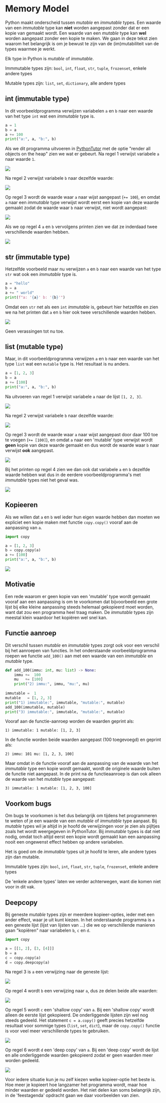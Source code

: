 # Memory Model

Python maakt onderscheid tussen *mutable* en *immutable* types. Een
waarde van een *immutable* type kan **niet** worden aangepast zonder dat
er een kopie van gemaakt wordt. Een waarde van een *mutable* type kan
**wel** worden aangepast zonder een kopie te maken. We gaan in deze
tekst zien waarom het belangrijk is om je bewust te zijn van de
(im)mutabiliteit van de types waarmee je werkt.

Elk type in Python is *mutable* of *immutable*. 

Immmutable types zijn: `bool`, `int`, `float`, `str`, `tuple`,
`frozenset`, enkele andere types

Mutable types zijn: `list`, `set`, `dictionary`, alle andere types

## int (immutable type)

In dit voorbeeldprogramma verwijzen variabelen `a` en `b` naar een
waarde van het type `int` wat een *immutable* type is.

~~~python
a = 1
b = a
a += 100
print("a:", a, "b:", b)
~~~

Als we dit programma uitvoeren in
[PythonTutor](https://pythontutor.com/) met de optie "render all
objects on the heap" zien we wat er gebeurt. Na regel 1 verwijst
variabele `a` naar waarde `1`.

![](mm_int2.png)

Na regel 2 verwijst variabele `b` naar dezelfde waarde:

![](mm_int3.png)

Op regel 3 wordt de waarde waar `a` naar wijst aangepast (`+= 100`),
en omdat `a` naar een *immutable* type verwijst wordt eerst een kopie
van deze waarde gemaakt zodat de waarde waar `b` naar verwijst, niet
wordt aangepast:

![](mm_int4.png)

Als we op regel 4 `a` en `b` vervolgens printen zien we dat ze inderdaad twee
verschillende waarden hebben.

![](mm_int5.png)


## str (immutable type)

Hetzelfde voorbeeld maar nu verwijzen `a` en `b` naar een waarde van
het type `str` wat ook een *immutable* type is.

~~~python
a = "hello"
b = a
a += " world"
print(f"a: '{a}' b: '{b}'")
~~~

Omdat een `str` net als een `int` *immutable* is, gebeurt hier
hetzelfde en zien we na het printen dat `a` en `b` hier ook twee
verschillende waarden hebben.

![](mm_str5.png)

Geen verassingen tot nu toe.


## list (mutable type)

Maar, in dit voorbeeldprogramma verwijzen `a` en `b` naar een waarde
van het type `list` wat een `mutable` type is. Het resultaat is nu
anders.

~~~python
a = [1, 2, 3]
b = a
a += [100]
print("a:", a, "b:", b)
~~~

Na uitvoeren van regel 1 verwijst variabele `a` naar de lijst
`[1, 2, 3]`.

![](mm_list2.png)

Na regel 2 verwijst variabele `b` naar dezelfde waarde:

![](mm_list3.png)

Op regel 3 wordt de waarde waar `a` naar wijst aangepast door daar 100
toe te voegen (`+= [100]`), en omdat `a` naar een 'mutable' type
verwijst wordt **geen** kopie van deze waarde gemaakt en dus wordt de
waarde waar `b` naar verwijst **ook** aangepast.

![](mm_list4.png)

Bij het printen op regel 4 zien we dan ook dat variabele `a` en `b`
dezelfde waarde hebben wat dus in de eerdere voorbeeldprogramma's met
*immutable* types niet het geval was.

![](mm_list5.png)

## Kopieeren

Als we willen dat `a` en `b` wel ieder hun eigen waarde hebben dan
moeten we expliciet een kopie maken met functie `copy.copy()` vooraf
aan de aanpassing van `a`.

~~~python
import copy

a = [1, 2, 3]
b = copy.copy(a)
a += [100]
print("a:", a, "b:", b)
~~~

![](mm_list_copy5.png)

## Motivatie

Een rede waarom er geen kopie van een 'mutable' type wordt gemaakt
vooraf aan een aanpassing is om te voorkomen dat bijvoorbeeld een
grote lijst bij elke kleine aanpassing steeds helemaal gekopieerd moet
worden, want dat zou een programma heel traag maken. De *immutable*
types zijn meestal klein waardoor het kopiëren wel snel kan.


## Functie aanroep

Dit verschil tussen *mutable* en *immutable* types zorgt ook
voor een verschil bij het aanroepen van functies. In het onderstaande
voorbeeldprogramma roepen we functie `add_100()` aan met een waarde van
een *immutable* en *mutable* type.

~~~python
def add_100(immu: int, mu: list) -> None:
    immu +=  100
    mu   += [100]
    print("2) immu:", immu, "mu:", mu)
    
immutable =  1
mutable   = [1, 2, 3]
print("1) immutable:", immutable, "mutable:", mutable)
add_100(immutable, mutable)
print("3) immutable:", immutable, "mutable:", mutable)
~~~

Vooraf aan de functie-aanroep worden de waarden geprint als:

    1) immutable: 1 mutable: [1, 2, 3]
    
In de functie worden beide waarden aangepast (100
toegevoegd) en geprint als:

    2) immu: 101 mu: [1, 2, 3, 100]

Maar omdat in de functie vooraf aan de aanpassing van de waarde van
het *immutable* type een kopie wordt gemaakt, wordt de originele
waarde buiten de functie niet aangepast. In de print na de
functieaanroep is dan ook alleen de waarde van het *mutable* type
aangepast:

    3) immutable: 1 mutable: [1, 2, 3, 100]

## Voorkom bugs

Om bugs te voorkomen is het dus belangrijk om tijdens het programmeren
te weten of je een waarde van een *mutable* of *immutable* type
aanpast. Bij *mutable* types wil je altijd in je hoofd de verwijzingen
voor je zien als pijltjes zoals het wordt weergegeven in
PythonTutor. Bij *immutable* types is dat niet nodig, omdat toch
altijd eerst een kopie wordt gemaakt kan een aanpassing nooit een
ongewenst effect hebben op andere variabelen.

Het is goed om de *immutable* types uit je hoofd te leren, alle andere
types zijn dan mutable.

Immutable types zijn: `bool`, `int`, `float`, `str`, `tuple`,
`frozenset`, enkele andere types

De 'enkele andere types' laten we verder achterwegen, want die komen
niet voor in dit vak.

## Deepcopy

Bij geneste *mutable* types zijn er meerdere kopieer-opties, ieder met
een ander effect, waar je uit kunt kiezen. In het onderstaande
programma is `a` een geneste lijst (lijst van lijsten van ...) die we
op verschillende manieren gaan "kopiëren" naar variabelen `b`, `c` en
`d`.

~~~python
import copy

a = [[1, 2], [3, [4]]]
b = a
c = copy.copy(a)
d = copy.deepcopy(a)
~~~

Na regel 3 is `a` een verwijzing naar de geneste lijst:

![](mm_deepcopy2.png)

Op regel 4 wordt `b` een verwijzing naar `a`, dus ze delen beide alle
waarden:

![](mm_deepcopy3.png)

Op regel 5 wordt `c` een 'shallow copy' van `a`. Bij een 'shallow
copy' wordt alleen de eerste lijst gekopieerd. De onderliggende
lijsten zijn wel nog steeds gedeeld. Het statement `c = a.copy()`
geeft precies hetzelfde resultaat voor sommige types (`list`, `set`,
`dict`), maar de `copy.copy()` functie is voor veel meer verschillende
types te gebruiken.

![](mm_deepcopy4.png)

Op regel 6 wordt `d` een 'deep copy' van `a`. Bij een 'deep copy'
wordt de lijst en alle onderliggende waarden gekopieerd zodat er geen
waarden meer worden gedeeld.

![](mm_deepcopy5.png)

Voor iedere situatie kun je nu zelf kiezen welke kopieer-optie het beste
is. Hoe meer je kopieert hoe langzamer het programma wordt, maar hoe
minder waarden er gedeeld worden. Het niet delen kan soms belangrijk
zijn, in de 'feestagenda' opdracht gaan we daar voorbeelden van zien.
